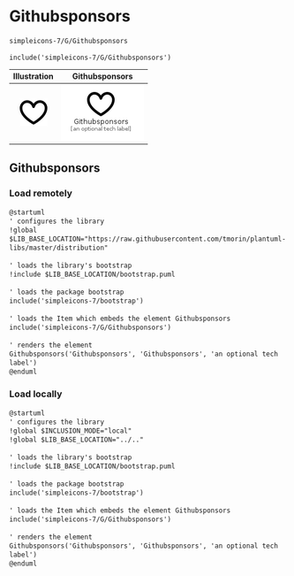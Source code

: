 # Githubsponsors


```text
simpleicons-7/G/Githubsponsors
```

```text
include('simpleicons-7/G/Githubsponsors')
```



| Illustration | Githubsponsors |
| :---: | :---: |
| ![illustration for Illustration](../../simpleicons-7/G/Githubsponsors.png) | ![illustration for Githubsponsors](../../simpleicons-7/G/Githubsponsors.Local.png) |




## Githubsponsors

### Load remotely
```plantuml
@startuml
' configures the library
!global $LIB_BASE_LOCATION="https://raw.githubusercontent.com/tmorin/plantuml-libs/master/distribution"

' loads the library's bootstrap
!include $LIB_BASE_LOCATION/bootstrap.puml

' loads the package bootstrap
include('simpleicons-7/bootstrap')

' loads the Item which embeds the element Githubsponsors
include('simpleicons-7/G/Githubsponsors')

' renders the element
Githubsponsors('Githubsponsors', 'Githubsponsors', 'an optional tech label')
@enduml
```

### Load locally
```plantuml
@startuml
' configures the library
!global $INCLUSION_MODE="local"
!global $LIB_BASE_LOCATION="../.."

' loads the library's bootstrap
!include $LIB_BASE_LOCATION/bootstrap.puml

' loads the package bootstrap
include('simpleicons-7/bootstrap')

' loads the Item which embeds the element Githubsponsors
include('simpleicons-7/G/Githubsponsors')

' renders the element
Githubsponsors('Githubsponsors', 'Githubsponsors', 'an optional tech label')
@enduml
```

